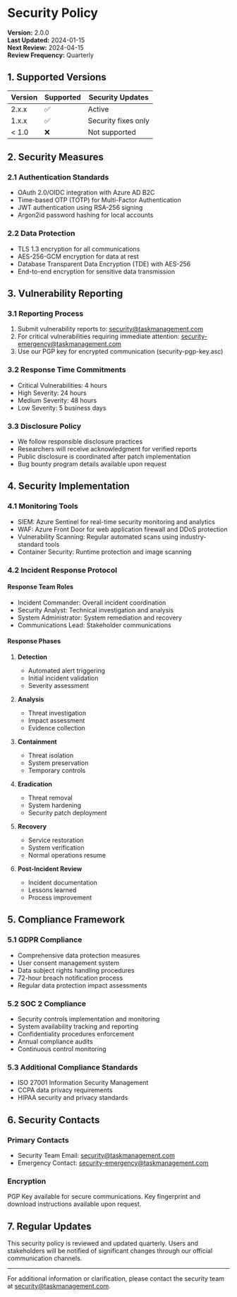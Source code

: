 # Security Policy

**Version:** 2.0.0  
**Last Updated:** 2024-01-15  
**Next Review:** 2024-04-15  
**Review Frequency:** Quarterly

## 1. Supported Versions

| Version | Supported          | Security Updates    |
|---------|-------------------|---------------------|
| 2.x.x   | :white_check_mark:| Active             |
| 1.x.x   | :white_check_mark:| Security fixes only |
| < 1.0   | :x:               | Not supported       |

## 2. Security Measures

### 2.1 Authentication Standards
- OAuth 2.0/OIDC integration with Azure AD B2C
- Time-based OTP (TOTP) for Multi-Factor Authentication
- JWT authentication using RSA-256 signing
- Argon2id password hashing for local accounts

### 2.2 Data Protection
- TLS 1.3 encryption for all communications
- AES-256-GCM encryption for data at rest
- Database Transparent Data Encryption (TDE) with AES-256
- End-to-end encryption for sensitive data transmission

## 3. Vulnerability Reporting

### 3.1 Reporting Process
1. Submit vulnerability reports to: security@taskmanagement.com
2. For critical vulnerabilities requiring immediate attention: security-emergency@taskmanagement.com
3. Use our PGP key for encrypted communication (security-pgp-key.asc)

### 3.2 Response Time Commitments
- Critical Vulnerabilities: 4 hours
- High Severity: 24 hours
- Medium Severity: 48 hours
- Low Severity: 5 business days

### 3.3 Disclosure Policy
- We follow responsible disclosure practices
- Researchers will receive acknowledgment for verified reports
- Public disclosure is coordinated after patch implementation
- Bug bounty program details available upon request

## 4. Security Implementation

### 4.1 Monitoring Tools
- SIEM: Azure Sentinel for real-time security monitoring and analytics
- WAF: Azure Front Door for web application firewall and DDoS protection
- Vulnerability Scanning: Regular automated scans using industry-standard tools
- Container Security: Runtime protection and image scanning

### 4.2 Incident Response Protocol

#### Response Team Roles
- Incident Commander: Overall incident coordination
- Security Analyst: Technical investigation and analysis
- System Administrator: System remediation and recovery
- Communications Lead: Stakeholder communications

#### Response Phases
1. **Detection**
   - Automated alert triggering
   - Initial incident validation
   - Severity assessment

2. **Analysis**
   - Threat investigation
   - Impact assessment
   - Evidence collection

3. **Containment**
   - Threat isolation
   - System preservation
   - Temporary controls

4. **Eradication**
   - Threat removal
   - System hardening
   - Security patch deployment

5. **Recovery**
   - Service restoration
   - System verification
   - Normal operations resume

6. **Post-Incident Review**
   - Incident documentation
   - Lessons learned
   - Process improvement

## 5. Compliance Framework

### 5.1 GDPR Compliance
- Comprehensive data protection measures
- User consent management system
- Data subject rights handling procedures
- 72-hour breach notification process
- Regular data protection impact assessments

### 5.2 SOC 2 Compliance
- Security controls implementation and monitoring
- System availability tracking and reporting
- Confidentiality procedures enforcement
- Annual compliance audits
- Continuous control monitoring

### 5.3 Additional Compliance Standards
- ISO 27001 Information Security Management
- CCPA data privacy requirements
- HIPAA security and privacy standards

## 6. Security Contacts

### Primary Contacts
- Security Team Email: security@taskmanagement.com
- Emergency Contact: security-emergency@taskmanagement.com

### Encryption
PGP Key available for secure communications. Key fingerprint and download instructions available upon request.

## 7. Regular Updates

This security policy is reviewed and updated quarterly. Users and stakeholders will be notified of significant changes through our official communication channels.

---

For additional information or clarification, please contact the security team at security@taskmanagement.com.